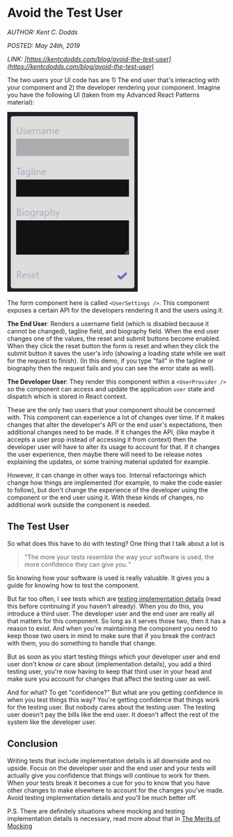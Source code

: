 # Avoid the Test User

_AUTHOR: Kent C. Dodds_

_POSTED: May 24th, 2019_

_LINK: [https://kentcdodds.com/blog/avoid-the-test-user](https://kentcdodds.com/blog/avoid-the-test-user)_

The two users your UI code has are 1) The end user that's interacting with your component and 2) the developer rendering your component. Imagine you have the following UI (taken from my Advanced React Patterns material):

![User Settings Form](assets/avoid-the-test-user-img1.png)

The form component here is called `<UserSettings />`. This component exposes a certain API for the developers rendering it and the users using it.

**The End User**: Renders a username field (which is disabled because it cannot be changed), tagline field, and biography field. When the end user changes one of the values, the reset and submit buttons become enabled. When they click the reset button the form is reset and when they click the submit button it saves the user's info (showing a loading state while we wait for the request to finish). (In this demo, if you type "fail" in the tagline or biography then the request fails and you can see the error state as well).

**The Developer User**: They render this component within a `<UserProvider />` so the component can access and update the application `user` state and dispatch which is stored in React context.

These are the only two users that your component should be concerned with. This component can experience a lot of changes over time. If it makes changes that alter the developer's API or the end user's expectations, then additional changes need to be made. If it changes the API, (like maybe it accepts a user prop instead of accessing it from context) then the developer user will have to alter its usage to account for that. If it changes the user experience, then maybe there will need to be release notes explaining the updates, or some training material updated for example.

However, it can change in other ways too. Internal refactorings which change how things are implemented (for example, to make the code easier to follow), but don't change the experience of the developer using the component or the end user using it. With these kinds of changes, no additional work outside the component is needed.

## The Test User

So what does this have to do with testing? One thing that I talk about a lot is

> "The more your tests resemble the way your software is used, the more confidence they can give you. "

So knowing how your software is used is really valuable. It gives you a guide for knowing how to test the component.

But far too often, I see tests which are [testing implementation details](testing-implementation-details.md) (read this before continuing if you haven't already). When you do this, you introduce a third user. The developer user and the end user are really all that matters for this component. So long as it serves those two, then it has a reason to exist. And when you're maintaining the component you need to keep those two users in mind to make sure that if you break the contract with them, you do something to handle that change.

But as soon as you start testing things which your developer user and end user don't know or care about (implementation details), you add a third testing user, you're now having to keep that third user in your head and make sure you account for changes that affect the testing user as well.

And for what? To get "confidence?" But what are you getting confidence in when you test things this way? You're getting confidence that things work for the testing user. But nobody cares about the testing user. The testing user doesn't pay the bills like the end user. It doesn't affect the rest of the system like the developer user.

## Conclusion

Writing tests that include implementation details is all downside and no upside. Focus on the developer user and the end user and your tests will actually give you confidence that things will continue to work for them. When your tests break it becomes a cue for you to know that you have other changes to make elsewhere to account for the changes you've made. Avoid testing implementation details and you'll be much better off.

P.S. There are definitely situations where mocking and testing implementation details is necessary, read more about that in [The Merits of Mocking](the-merits-of-mocking.md)
